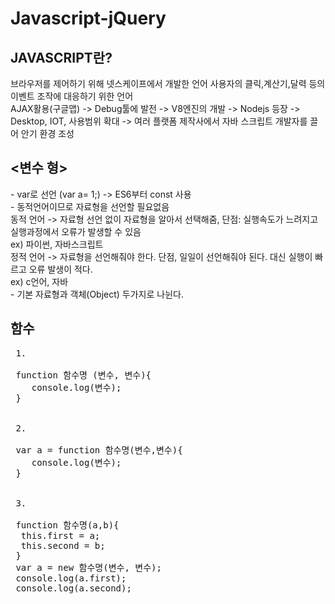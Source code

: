 # Javascript-jQuery

<h2>JAVASCRIPT란?</h2>
<p>브라우저를 제어하기 위해 넷스케이프에서 개발한 언어 사용자의 클릭,계산기,달력 등의 이벤트 조작에 대응하기 위한 언어</br> AJAX활용(구글맵) -> Debug툴에 발전 -> V8엔진의 개발 -> Nodejs 등장 -> Desktop, IOT, 사용범위 확대 -> 여러 플랫폼 제작사에서 자바 스크립트 개발자를 끌어 안기 환경 조성</br></p>

<h2><변수 형></h2>
<p>  
- var로 선언 (var a= 1;) -> ES6부터 const 사용</br>
- 동적언어이므로 자료형을 선언할 필요없음</br>
동적 언어 -> 자료형 선언 없이 자료형을 알아서 선택해줌, 단점: 실행속도가 느려지고 실행과정에서 오류가 발생할 수 있음 </br>
ex) 파이썬, 자바스크립트</br>
정적 언어 -> 자료형을 선언해줘야 한다. 단점, 일일이 선언해줘야 된다. 대신 실행이 빠르고 오류 발생이 적다.</br>
ex) c언어, 자바</br>
- 기본 자료형과 객체(Object) 두가지로 나뉜다.</br>
</p>

<h2>함수</h2>

<pre>
 1. </br>
 function 함수명 (변수, 변수){
    console.log(변수);
 }
 </br>
 2.</br>
 var a = function 함수명(변수,변수){
    console.log(변수);
 }
 </br>
 3.</br>
 function 함수명(a,b){
  this.first = a;
  this.second = b;
 }
 var a = new 함수명(변수, 변수);
 console.log(a.first);
 console.log(a.second);
 
 

</pre>
